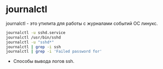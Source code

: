 # journalctl

journalctl - это утилита для работы с журналами событий ОС линукс.

```bash
journalctl -u sshd.service
journalctl /usr/bin/sshd
journalctl -u "sshd*"
journalctl | grep -i ssh
journalctl | grep -i 'Failed password for'
```
- Способы вывода логов ssh.
